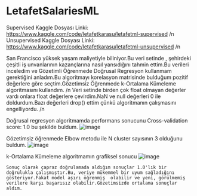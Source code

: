 # LetafetSalariesML

Supervised Kaggle Dosyası Linki: https://www.kaggle.com/code/letafetkarasu/letafetml-supervised  /n 
Unsupervised Kaggle Dosyası Linki: https://www.kaggle.com/code/letafetkarasu/letafetml-unsupervised  /n

   San Francisco yüksek yaşam maliyetiyle biliniyor.Bu veri setinde , şehirdeki çeşitli iş unvanlarının kazançlarına nasıl yansıdığını tahmin ettim.Bu verileri inceledim ve Gözetimli Öğrenmede Doğrusal Regresyon kullanmam gerektiğini anladım.Bu algoritmayı korelasyon matrisinde bulduğum pozitif değerlere göre seçtim.Gözetimsiz Öğrenmede k-Ortalama Kümeleme algoritmasını kullandım.  /n
  Veri setinde birden çok float olmayan değerler vardı onlara float değerlere çevirdim.NaN ve null değerleri 0 ile doldurdum.Bazı değerleri drop() ettim çünkü algoritmanın çalışmasını engelliyordu.  /n
  
  Doğrusal regresyon algoritmamda performans sonucunu Cross-validation score: 1.0 bu şekilde buldum.
    ![image](https://github.com/user-attachments/assets/2931c5e2-708c-4a21-b7b1-842148183d94)   

  Gözetimsiz öğrenmede Elbow metodu ile N cluster sayısının 3 olduğunu buldum.
    ![image](https://github.com/user-attachments/assets/366dbc12-0694-4527-be90-f198ff5bdb0d)  

  k-Ortalama Kümeleme algoritmamın grafiksel sonucu 
    ![image](https://github.com/user-attachments/assets/878009ea-e66b-4933-934c-37d94749b9b1)  


    Sonuç olarak çapraz doğrulamada aldığım sonuçlar 1.0'lık bir doğrulukla çalışmıştır.Bu, veriye mükemmel bir uyum sağladığını gösteriyor.Fakat model aşırı öğrenmiş  olabilir ve yeni, görülmemiş verilere karşı başarısız olabilir.Gözetimsizde ortalama sonuçlar aldım.

    


  
